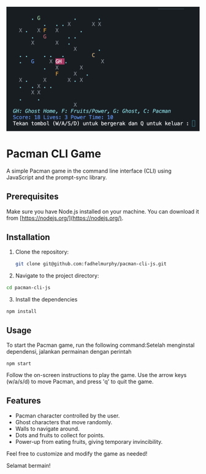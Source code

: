 ![demo](assets/20240213_020602_demo.png)

# Pacman CLI Game

A simple Pacman game in the command line interface (CLI) using JavaScript and the prompt-sync library.

## Prerequisites

Make sure you have Node.js installed on your machine. You can download it from [https://nodejs.org/](https://nodejs.org/).

## Installation

1. Clone the repository:

   ```bash
   git clone git@github.com:fadhelmurphy/pacman-cli-js.git


   ```
2. Navigate to the project directory:

```bash
cd pacman-cli-js
```

3. Install the dependencies

```npm
npm install
```

## Usage

To start the Pacman game, run the following command:Setelah menginstal dependensi, jalankan permainan dengan perintah

```
npm start
```

Follow the on-screen instructions to play the game. Use the arrow keys (w/a/s/d) to move Pacman, and press 'q' to quit the game.

## Features

* Pacman character controlled by the user.
* Ghost characters that move randomly.
* Walls to navigate around.
* Dots and fruits to collect for points.
* Power-up from eating fruits, giving temporary invincibility.

Feel free to customize and modify the game as needed!

Selamat bermain!
